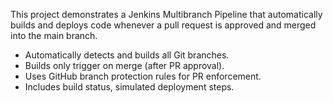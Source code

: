 This project demonstrates a Jenkins Multibranch Pipeline that automatically builds and deploys code whenever a pull request is approved and merged into the main branch.
- Automatically detects and builds all Git branches.
- Builds only trigger on merge (after PR approval).
- Uses GitHub branch protection rules for PR enforcement.
- Includes build status, simulated deployment steps.
